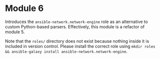 # Module 6
Introduces the `ansible-network.network-engine` role as an alternative
to custom Python-based parsers. Effectively, this module is a refactor
of module 5.

Note that the `roles/` directory does not exist because nothing inside
it is included in version control. Please install the correct role using
`mkdir roles && ansible-galaxy install ansible-network.network-engine`.

